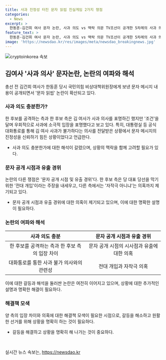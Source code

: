 ```yaml
---
title: 사과 진정성 터진 문자 읽씹 진실게임 2가지 쟁점
categories:
  - News
excerpt: >
  한동훈-김건희 여사 문자 논란, 사과 의도 vs 맥락 의문 TV조선이 공개한 5차례의 사과 의사 문자에 대한 논란. 한 후보 측은 읽씹 주장과 함께 김 여사의 사과가 불충분하다 주장하고, 여론은 맥락을 고려해야 한다는 입장. 또한 문자 공개 시점과 유출 경위에 대한 의혹도 제기되고 있다. 한 후보 측은 전대 개입을 주장하며 한편, 원 후보 측은 한 후보의 친한 기자들에게 문자를 보여준 적 없다고 반박하고 있다.
feature_text: >
  한동훈-김건희 여사 문자 논란, 사과 의도 vs 맥락 의문 TV조선이 공개한 5차례의 사과 의사 문자에 대한 논란. 한 후보 측은 읽씹 주장과 함께 김 여사의 사과가 불충분하다 주장하고, 여론은 맥락을 고려해야 한다는 입장. 또한 문자 공개 시점과 유출 경위에 대한 의혹도 제기되고 있다. 한 후보 측은 전대 개입을 주장하며 한편, 원 후보 측은 한 후보의 친한 기자들에게 문자를 보여준 적 없다고 반박하고 있다.
image: 'https://newsdao.kr/res/images/meta/newsdao_breakingnews.jpg'
---
```


<p><img src="https://newsdao.kr/res/images/meta/newsdao_breakingnews.jpg" alt="cryptoinkorea 속보" /></p>

<h2 data-ke-size="size26">김여사 '사과 의사' 문자논란, 논란의 여파와 해석</h2>

<p data-ke-size="size16">총선 전 김건희 여사가 한동훈 당시 국민의힘 비상대책위원장에게 보낸 문자 메시지 내용이 공개되면서 '문자 읽씹' 논란이 확산되고 있다.</p>

<h3>사과 의도 충분한가?</h3>

<p data-ke-size="size16">한 후보를 공격하는 측과 한 후보 측은 김 여사가 사과 의사를 표명하긴 했지만 '조건'을 달며 우회적으로 사과에 소극적 입장을 표명했다고 보고 있다. 특히, 대통령실 등 공식 대화통로를 통해 김 여사 사과가 불가하다는 의사를 전달받은 상황에서 문자 메시지의 진정성을 신뢰하기 힘든 상황이었다고 언급한다.</p>

<ul>
<li>사과 의도 충분한가에 대한 해석이 갈렸으며, 상황의 맥락을 함께 고려할 필요가 있다.</li>
</ul>

<h3>문자 공개 시점과 유출 경위</h3>

<p data-ke-size="size16">논란의 다른 쟁점은 '문자 공개 시점 및 유출 경위'다. 한 후보 측은 당 대표 당선을 막기 위한 '전대 개입'이라는 주장을 내세우고, 다른 측에서는 '자작극 아니냐'는 의혹까지 제기되고 있다.</p>

<ul>
<li>문자 공개 시점과 유출 경위에 대한 의혹이 제기되고 있으며, 이에 대한 명확한 설명이 필요하다.</li>
</ul>

<h3>논란의 여파와 해석</h3>

<table>
<thead>
<tr>
<th style="text-align: center; height: 17px;"><b>사과 의도 충분</b></th>
<th style="text-align: center; height: 17px;"><b>문자 공개 시점과 유출 경위</b></th>
</tr>
</thead>
<tbody>
<tr>
<td style="text-align: center; height: 17px;">한 후보를 공격하는 측과 한 후보 측의 입장 차이</td>
<td style="text-align: center; height: 17px;">문자 공개 시점의 시사점과 유출에 대한 의혹</td>
</tr>
<tr>
<td style="text-align: center; height: 17px;">대화통로를 통한 사과 불가 의사와의 관련성</td>
<td style="text-align: center; height: 17px;">전대 개입과 자작극 의혹</td>
</tr>
</tbody>
</table>

<p data-ke-size="size16">이에 대한 갈등과 해석을 둘러싼 논란은 여전히 이어지고 있으며, 상황에 대한 추가적인 설명과 명확한 해결이 필요하다.</p>

<h3>해결책 모색</h3>

<p data-ke-size="size16">양 측의 입장 차이와 의혹에 대한 해결책 모색이 필요한 시점으로, 갈등을 해소하고 원활한 선거를 위해 상황을 명확히 하는 것이 필요하다.</p>

<ul>
<li>갈등을 해결하고 상황을 명확히 해 나가는 것이 중요하다.</li>
</ul>

<p data-ke-size="size16">&nbsp;</p>
실시간 뉴스 속보는, <a href="https://newsdao.kr" rel="dofollow">https://newsdao.kr</a>


